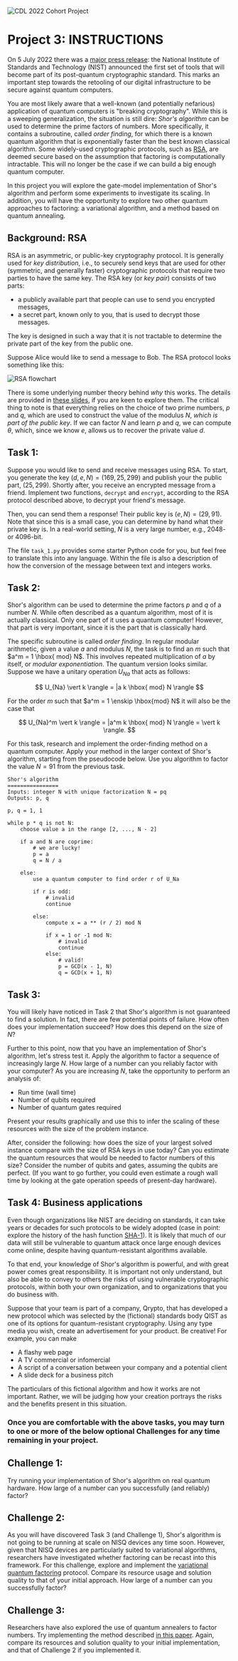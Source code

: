 ![CDL 2022 Cohort Project](../CDL_logo.jpg)

# Project 3: INSTRUCTIONS

On 5 July 2022 there was a [major press
release](https://www.nist.gov/news-events/news/2022/07/nist-announces-first-four-quantum-resistant-cryptographic-algorithms):
the National Institute of Standards and Technology (NIST) announced the first
set of tools that will become part of its post-quantum cryptographic
standard. This marks an important step towards the retooling of our digital
infrastructure to be secure against quantum computers.

You are most likely aware that a well-known (and potentially nefarious)
application of quantum computers is "breaking cryptography". While this is a
sweeping generalization, the situation is still dire: *Shor's algorithm* can be
used to determine the prime factors of numbers. More specifically, it contains a
subroutine, called *order finding*, for which there is a known quantum algorithm
that is exponentially faster than the best known classical algorithm. Some
widely-used cryptographic protocols, such as
[RSA](https://en.wikipedia.org/wiki/RSA_(cryptosystem)), are deemed secure based
on the assumption that factoring is computationally intractable. This will no
longer be the case if we can build a big enough quantum computer.

In this project you will explore the gate-model implementation of Shor's
algorithm and perform some experiments to investigate its scaling. In addition,
you will have the opportunity to explore two other quantum approaches to
factoring: a variational algorithm, and a method based on quantum annealing.

## Background: RSA

RSA is an asymmetric, or public-key cryptography protocol. It is
generally used for *key distribution*, i.e., to securely send 
keys that are used for other (symmetric, and generally faster) cryptographic protocols that
require two parties to have the same key. The RSA key (or *key pair*)
consists of two parts:

 - a publicly available part that people can use to send you
 encrypted messages,
 - a secret part, known only to you, that is used to decrypt those messages.
 
The key is designed in such a way that it is not tractable to determine
the private part of the key from the public one.

Suppose Alice would like to send a message to Bob. The RSA protocol looks
something like this:

![RSA flowchart](rsa.png)

There is some underlying number theory behind *why* this works. The details are
provided in [these slides](rsa_number_theory.pdf), if you are keen to explore
them.  The critical thing to note is that everything relies on the choice of two
prime numbers, $p$ and $q$, which are used to construct the value of the modulus $N$,
*which is part of the public key*. If we can factor $N$ and learn $p$ and $q$,
we can compute $\theta$, which, since we know $e$, allows us to recover
the private value $d$.

## Task 1: 

Suppose you would like to send and receive messages using RSA. To start, you
generate the key $(d, e, N) = (169, 25, 299)$ and publish your the public part, $(25,
299)$. Shortly after, you receive an encrypted message from a friend. Implement
two functions, `decrypt` and `encrypt`, according to the RSA protocol described
above, to decrypt your friend's message. 

Then, you can send them a response! Their public key is $(e, N) = (29,
91)$. Note that since this is a small case, you can determine by hand what their
private key is. In a real-world setting, $N$ is a very large number, e.g., 2048-
or 4096-bit.

The file `task_1.py` provides some starter Python code for you, but feel free to
translate this into any language. Within the file is also a description of how
the conversion of the message between text and integers works.

## Task 2: 

Shor's algorithm can be used to determine the prime factors $p$ and $q$ of a
number $N$. While often described as a quantum algorithm, most of it is actually
classical. Only one part of it uses a quantum computer! However, that part is
very important, since it is the part that is classically hard.

The specific subroutine is called *order finding*. In regular modular arithmetic,
given a value $a$ and modulus $N$, the task is to find an $m$ such that 
$a^m = 1 \hbox{ mod} N$. This involves repeated multiplication of $a$ by itself, or *modular
exponentiation*. The quantum version looks similar. Suppose we have a unitary
operation $U_{Na}$ that acts as follows:

$$
U_{Na} \vert k \rangle = |a k \hbox{ mod} N \rangle
$$

For the order $m$ such that $a^m = 1 \enskip \hbox{mod} N$ it will also be the case that

$$
U_{Na}^m \vert k  \rangle = |a^m k \hbox{ mod} N \rangle = \vert k \rangle.
$$

For this task, research and implement the order-finding method on a quantum
computer. Apply your method in the larger context of Shor's algorithm, starting
from the pseudocode below. Use you algorithm to factor the value $N = 91$ from
the previous task.


```
Shor's algorithm
================
Inputs: integer N with unique factorization N = pq
Outputs: p, q

p, q = 1, 1

while p * q is not N:
    choose value a in the range [2, ..., N - 2]
	
    if a and N are coprime:
        # we are lucky!
        p = a
        q = N / a

    else:
        use a quantum computer to find order r of U_Na
	    
        if r is odd:
            # invalid
            continue
			
        else:
            compute x = a ** (r / 2) mod N
		
            if x = 1 or -1 mod N:
                # invalid
                continue
            else:
                # valid!
                p = GCD(x - 1, N)
                q = GCD(x + 1, N)
```


## Task 3: 

You will likely have noticed in Task 2 that Shor's algorithm is not guaranteed
to find a solution. In fact, there are few potential points of failure. How
often does your implementation succeed? How does this depend on the size of $N$?

Further to this point, now that you have an implementation of Shor's algorithm,
let's stress test it. Apply the algorithm to factor a sequence of increasingly
large $N$. How large of a number can you reliably factor with your computer?
As you are increasing $N$, take the opportunity to perform an analysis of:

 - Run time (wall time)
 - Number of qubits required
 - Number of quantum gates required

Present your results graphically and use this to infer the scaling of these
resources with the size of the problem instance.

After, consider the following: how does the size of your largest solved instance
compare with the size of RSA keys in use today? Can you estimate the quantum
resources that would be needed to factor numbers of this size?  Consider the
number of qubits and gates, assuming the qubits are perfect. (If you want to go
further, you could even estimate a rough wall time by looking at the gate
operation speeds of present-day hardware).

## Task 4: Business applications

Even though organizations like NIST are deciding on standards, it can
take years or decades for such protocols to be widely adopted (case in point:
explore the history of the hash function
[SHA-1](https://en.wikipedia.org/wiki/SHA-1)). It is likely that much of our
data will still be vulnerable to quantum attack once large enough devices come online,
despite having quantum-resistant algorithms available.

To that end, your knowledge of Shor's algorithm is powerful, and with great
power comes great responsibility. It is important not only understand, but also be able
to convey to others the risks of using vulnerable cryptographic protocols,
within both your own organization, and to organizations that you do business with.

Suppose that your team is part of a company, Qrypto, that has developed a new
protocol which was selected by the (fictional) standards body QIST as one of its
options for quantum-resistant cryptography. Using any type media you wish,
create an advertisement for your product. Be creative! For example, you can
make

 - A flashy web page
 - A TV commercial or infomercial
 - A script of a conversation between your company and a potential client
 - A slide deck for a business pitch
 
The particulars of this fictional algorithm and how it works are not
important. Rather, we will be judging how your creation portrays the risks and
the benefits present in this situation.

### Once you are comfortable with the above tasks, you may turn to one or more of the below optional **Challenges** for any time remaining in your project. 

## Challenge 1:

Try running your implementation of Shor's algorithm on real quantum
hardware. How large of a number can you successfully (and reliably) factor?

## Challenge 2:

As you will have discovered Task 3 (and Challenge 1), Shor's algorithm is not
going to be running at scale on NISQ devices any time soon. However, given that
NISQ devices are particularly suited to variational algorithms, researchers have
investigated whether factoring can be recast into this framework. For this
challenge, explore and implement the [variational quantum
factoring](https://arxiv.org/abs/1808.08927) protocol. Compare its resource
usage and solution quality to that of your initial approach. How large of a
number can you successfully factor?

## Challenge 3:

Researchers have also explored the use of quantum annealers to factor
numbers. Try implementing the method described [in this
paper](https://www.nature.com/articles/s41598-018-36058-z). Again, compare its
resources and solution quality to your initial implementation, and that of
Challenge 2 if you implemented it.


